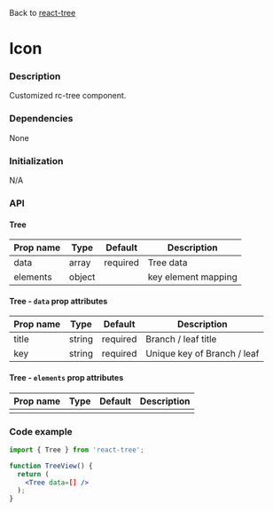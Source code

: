 Back to [react-tree](../../README.md)

# Icon

### Description

Customized rc-tree component.

### Dependencies

None

### Initialization

N/A

### API

#### Tree

| Prop name                | Type             | Default                                  | Description                              |
| ------------------------ | ---------------- | ---------------------------------------- | ---------------------------------------- |
| data                     | array            | required                                 | Tree data                                |
| elements                 | object           |                                          | key element mapping                      |

#### Tree - `data` prop attributes

| Prop name                | Type             | Default                                  | Description                              |
| ------------------------ | ---------------- | ---------------------------------------- | ---------------------------------------- |
| title                    | string           | required                                 | Branch / leaf title                      |
| key                      | string           | required                                 | Unique key of Branch / leaf        |

#### Tree - `elements` prop attributes

| Prop name                | Type             | Default                                  | Description                              |
| ------------------------ | ---------------- | ---------------------------------------- | ---------------------------------------- |
|                      |        |                              |                               |

### Code example

```jsx
import { Tree } from 'react-tree';

function TreeView() {
  return (
    <Tree data=[] />
  );
}
